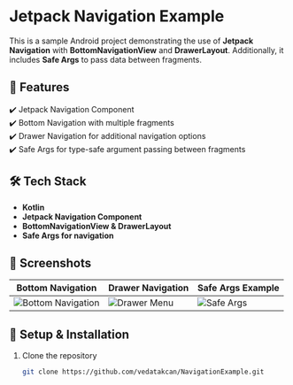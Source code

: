 # Jetpack Navigation Example  

This is a sample Android project demonstrating the use of **Jetpack Navigation** with **BottomNavigationView** and **DrawerLayout**. Additionally, it includes **Safe Args** to pass data between fragments.  

## 📌 Features  
✔️ Jetpack Navigation Component  
✔️ Bottom Navigation with multiple fragments  
✔️ Drawer Navigation for additional navigation options  
✔️ Safe Args for type-safe argument passing between fragments  

## 🛠️ Tech Stack  
- **Kotlin**  
- **Jetpack Navigation Component**  
- **BottomNavigationView & DrawerLayout**  
- **Safe Args for navigation**  

## 🚀 Screenshots  
| Bottom Navigation | Drawer Navigation | Safe Args Example |
|------------------|------------------|------------------|
| ![Bottom Navigation](https://private-user-images.githubusercontent.com/103856332/417805773-8658ea99-abcf-41ad-87b2-fe875881e117.png?jwt=eyJhbGciOiJIUzI1NiIsInR5cCI6IkpXVCJ9.eyJpc3MiOiJnaXRodWIuY29tIiwiYXVkIjoicmF3LmdpdGh1YnVzZXJjb250ZW50LmNvbSIsImtleSI6ImtleTUiLCJleHAiOjE3NDA2OTU3ODksIm5iZiI6MTc0MDY5NTQ4OSwicGF0aCI6Ii8xMDM4NTYzMzIvNDE3ODA1NzczLTg2NThlYTk5LWFiY2YtNDFhZC04N2IyLWZlODc1ODgxZTExNy5wbmc_WC1BbXotQWxnb3JpdGhtPUFXUzQtSE1BQy1TSEEyNTYmWC1BbXotQ3JlZGVudGlhbD1BS0lBVkNPRFlMU0E1M1BRSzRaQSUyRjIwMjUwMjI3JTJGdXMtZWFzdC0xJTJGczMlMkZhd3M0X3JlcXVlc3QmWC1BbXotRGF0ZT0yMDI1MDIyN1QyMjMxMjlaJlgtQW16LUV4cGlyZXM9MzAwJlgtQW16LVNpZ25hdHVyZT0xMDFkNTVhNjk2MzJkZmJmYWQ0MWRlM2VlYjA0YzcxOTBhMTk5OTZiMTA1YWFlNjZjOTc1MzIzNzU5ZjI1NzAxJlgtQW16LVNpZ25lZEhlYWRlcnM9aG9zdCJ9.6dmOtV0sp44uUlD4lVRFhzGnpIpIBGqC6rVd1-iyDdI) | ![Drawer Menu](https://private-user-images.githubusercontent.com/103856332/417805750-fd9842f4-3ff2-41a8-83d9-babbd59b8b2b.png?jwt=eyJhbGciOiJIUzI1NiIsInR5cCI6IkpXVCJ9.eyJpc3MiOiJnaXRodWIuY29tIiwiYXVkIjoicmF3LmdpdGh1YnVzZXJjb250ZW50LmNvbSIsImtleSI6ImtleTUiLCJleHAiOjE3NDA2OTU2MDEsIm5iZiI6MTc0MDY5NTMwMSwicGF0aCI6Ii8xMDM4NTYzMzIvNDE3ODA1NzUwLWZkOTg0MmY0LTNmZjItNDFhOC04M2Q5LWJhYmJkNTliOGIyYi5wbmc_WC1BbXotQWxnb3JpdGhtPUFXUzQtSE1BQy1TSEEyNTYmWC1BbXotQ3JlZGVudGlhbD1BS0lBVkNPRFlMU0E1M1BRSzRaQSUyRjIwMjUwMjI3JTJGdXMtZWFzdC0xJTJGczMlMkZhd3M0X3JlcXVlc3QmWC1BbXotRGF0ZT0yMDI1MDIyN1QyMjI4MjFaJlgtQW16LUV4cGlyZXM9MzAwJlgtQW16LVNpZ25hdHVyZT01N2I0OTQzMjkwMGIyMWQ5YTkwNTFhYmJhNWMyMWFmNjA5M2MxY2JjZjY4ZWU0ZmExNjQ2MzUyOGM5MjExMjNjJlgtQW16LVNpZ25lZEhlYWRlcnM9aG9zdCJ9.HUoom1DXBCtQ3n9v4c9nuGKH4z0duhAebPf1FuFVs9U) | ![Safe Args](https://private-user-images.githubusercontent.com/103856332/417805819-6c16c049-2bfc-478a-87f7-e4f4fb0b797c.png?jwt=eyJhbGciOiJIUzI1NiIsInR5cCI6IkpXVCJ9.eyJpc3MiOiJnaXRodWIuY29tIiwiYXVkIjoicmF3LmdpdGh1YnVzZXJjb250ZW50LmNvbSIsImtleSI6ImtleTUiLCJleHAiOjE3NDA2OTU3ODksIm5iZiI6MTc0MDY5NTQ4OSwicGF0aCI6Ii8xMDM4NTYzMzIvNDE3ODA1ODE5LTZjMTZjMDQ5LTJiZmMtNDc4YS04N2Y3LWU0ZjRmYjBiNzk3Yy5wbmc_WC1BbXotQWxnb3JpdGhtPUFXUzQtSE1BQy1TSEEyNTYmWC1BbXotQ3JlZGVudGlhbD1BS0lBVkNPRFlMU0E1M1BRSzRaQSUyRjIwMjUwMjI3JTJGdXMtZWFzdC0xJTJGczMlMkZhd3M0X3JlcXVlc3QmWC1BbXotRGF0ZT0yMDI1MDIyN1QyMjMxMjlaJlgtQW16LUV4cGlyZXM9MzAwJlgtQW16LVNpZ25hdHVyZT0yZGFmZTg4ZWFmMmQxM2YwZjhmODllNGE4OWJmOWVhOTRmN2FmMDgwZjliNTViOWYwNjVhNzgxMWFhN2MwMDQyJlgtQW16LVNpZ25lZEhlYWRlcnM9aG9zdCJ9.fkQpHkagDEpKMc-CJi-71zM1iq9o0atBeG9H1k7dNR8) |

## 🔧 Setup & Installation  
1. Clone the repository  
   ```bash
   git clone https://github.com/vedatakcan/NavigationExample.git

